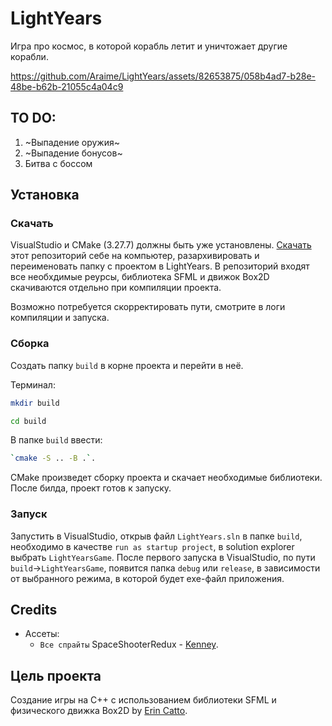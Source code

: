 # LightYears

Игра про космос, в которой корабль летит и уничтожает другие корабли. 



https://github.com/Araime/LightYears/assets/82653875/058b4ad7-b28e-48be-b62b-21055c4a04c9



## TO DO: 
1. ~Выпадение оружия~
1. ~Выпадение бонусов~
1. Битва с боссом

## Установка

### Скачать

VisualStudio и CMake (3.27.7) должны быть уже установлены.
[Скачать](https://github.com/Araime/LightYears/archive/refs/heads/master.zip) этот 
репозиторий себе на компьютер, разархивировать и переименовать папку с проектом в LightYears.
В репозиторий входят все необхдимые реурсы, библиотека SFML и движок Box2D скачиваются отдельно 
при компиляции проекта.

Возможно потребуется скорректировать пути, смотрите в логи компиляции и запуска.

### Сборка

Создать папку `build` в корне проекта и перейти в неё.

Терминал:
```sh
mkdir build
```
```sh
cd build
```

В папке `build` ввести:
```sh
`cmake -S .. -B .`.
```
CMake произведет сборку проекта и скачает необходимые библиотеки.
После билда, проект готов к запуску.

### Запуск

Запустить в VisualStudio, открыв файл `LightYears.sln`
в папке `build`, необходимо в качестве `run as startup project`, в solution explorer выбрать
`LightYearsGame`. После первого запуска в VisualStudio, по пути `build`->`LightYearsGame`,
появится папка `debug` или `release`, в зависимости от выбранного режима, в которой будет
exe-файл приложения.

## Credits
- Ассеты:  
	- `Все спрайты` SpaceShooterRedux - [Kenney](https://kenney.nl/assets/space-shooter-redux).

## Цель проекта

Создание игры на C++ с использованием библиотеки SFML и физического движка Box2D by 
[Erin Catto](https://github.com/erincatto/box2d).
